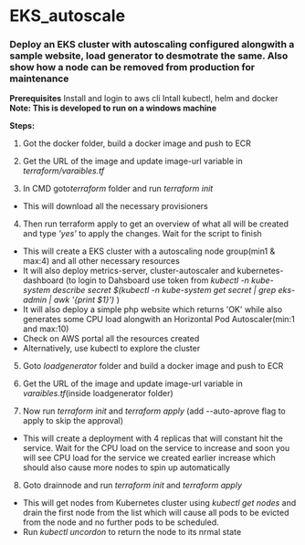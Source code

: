# EKS_autoscale

### Deploy an EKS cluster with autoscaling configured alongwith a sample website, load generator to desmotrate the same. Also show how a node can be removed from production for maintenance ###

**Prerequisites**
Install and login to aws cli
Intall kubectl, helm and docker<br>
**Note: This is developed to run on a windows machine**

**Steps:**
1. Got the docker folder, build a docker image and push to ECR

2. Get the URL of the image and update image-url variable in *terraform/varaibles.tf*

3. In CMD goto*terraform* folder and run *terraform init*
  - This will download all the necessary provisioners
  
4. Then run terraform apply to get an overview of what all will be created and type *'yes'* to apply the changes. Wait for the script to finish
  - This will create a EKS cluster with a autoscaling node group(min1 & max:4) and all other necessary resources
  - It will also deploy metrics-server, cluster-autoscaler and kubernetes-dashboard
    (to login to Dahsboard use token from *kubectl -n kube-system describe secret $(kubectl -n kube-system get secret | grep eks-admin | awk '{print $1}')* )
  - It will also deploy a simple php website which returns 'OK' while also generates some CPU load alongwith an Horizontal Pod Autoscaler(min:1 and max:10)
  - Check on AWS portal all the resources created
  - Alternatively, use kubectl to explore the cluster
  
5. Goto *loadgenerator* folder and  build a docker image and push to ECR

6. Get the URL of the image and update image-url variable in *varaibles.tf*(inside loadgenerator folder)

7. Now run *terraform init* and *terraform apply* (add --auto-aprove flag to apply to skip the approval)
  - This will create a deployment with 4 replicas that will constant hit the service. Wait for the CPU load on the service to increase and soon you will see CPU load for the service we created earlier increase which should also cause more nodes to spin up automatically
  
8. Goto drainnode and run *terraform init* and *terraform apply*
  - This will get nodes from Kubernetes cluster using *kubectl get nodes* and drain the first node from the list which will cause all pods to be evicted from the node and no further pods to be scheduled. 
  - Run *kubectl uncordon <node-name>* to return the node to its nrmal state
  
